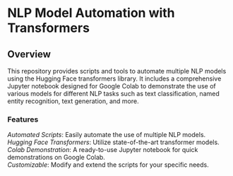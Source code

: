 # NLP Model Automation with Transformers
## Overview
This repository provides scripts and tools to automate multiple NLP models using the Hugging Face transformers library. It includes a comprehensive Jupyter notebook designed for Google Colab to demonstrate the use of various models for different NLP tasks such as text classification, named entity recognition, text generation, and more.

### Features
_Automated Scripts_: Easily automate the use of multiple NLP models. <br />
_Hugging Face Transformers_: Utilize state-of-the-art transformer models. <br />
_Colab Demonstration_: A ready-to-use Jupyter notebook for quick demonstrations on Google Colab.<br />
_Customizable_: Modify and extend the scripts for your specific needs.

